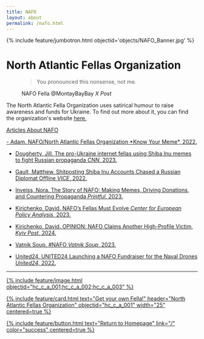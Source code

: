 ```yaml
---
title: NAFO
layout: about
permalink: /nafo.html
---
```

{% include feature/jumbotron.html objectid='objects/NAFO_Banner.jpg' %}

# North Atlantic Fellas Organization

<figure class="text-center">
  <blockquote class="blockquote">
    <p class="mb-0">You pronounced this nonsense, not me.</p>
  
  </blockquote>
  <figcaption class="blockquote-footer">
    NAFO Fella @MontayBayBay <cite title="Source Title">X Post</cite>
  </figcaption>
</figure>

The North Atlantic Fella Organization uses satirical humour to raise awareness and funds for Ukraine. To find out more about it, you can find the organization's website <a href="https://nafo-ofan.org/en-ca">here.

<p class="lead">Articles About NAFO</p>
- Adam. <a href="https://knowyourmeme.com/memes/cultures/nafo-north-atlantic-fella-organization"> NAFO/North Atlantic Fellas Organization *Know Your Meme*, 2022.

- Dougherty, Jill. <a href=https://www.cnn.com/2023/07/11/europe/ukraine-nafo-russian-trolls-intl/index.html> The pro-Ukraine internet fellas using Shiba Inu memes to fight Russian propaganda 
*CNN*, 2023.

- Gault, Matthew.<a href="https://www.vice.com/en/article/shitposting-shiba-inu-accounts-chased-a-russian-diplomat-offline/"> Shitposting Shiba Inu Accounts Chased a Russian Diplomat Offline
*VICE*, 2022.

- Inveiss, Nora. <a href="https://www.printful.com/ca/blog/nafo-interview"> The Story of NAFO: Making Memes, Driving Donations, and Countering Propaganda *Printful*, 2023.

- Kirichenko, David. <a href="https://cepa.org/article/nafos-fellas-must-evolve/"> NAFO’s Fellas Must Evolve 
*Center for European Policy Analysis*, 2023.

- Kirichenko, David. <a href="https://www.kyivpost.com/opinion/34772"> OPINION: NAFO Claims Another High-Profile Victim, *Kyiv Post*, 2024.

- Vatnik Soup. <a href="https://vatniksoup.com/en/soups/205/"> #NAFO *Vatnik Soup*, 2023.

- United24. <a href="https://u24.gov.ua/news/nafo"> UNITED24 Launching a NAFO Fundraiser for the Naval Drones *United24*, 2022.

***


{% include feature/image.html objectid="hc_c_a_001;hc_c_a_002;hc_c_a_003" %}

{% include feature/card.html text="Get your own Fella!" header="North Atlantic Fellas Organization" objectid="hc_c_a_001" width="25" centered=true %}

{% include feature/button.html text="Return to Homepage" link="/" color="success" centered=true %}